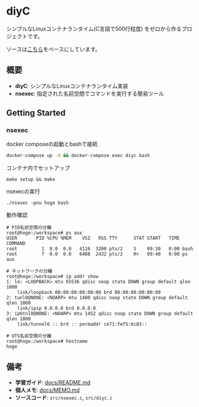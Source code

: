 # diyC

シンプルなLinuxコンテナランタイム(C言語で500行程度) をゼロから作るプロジェクトです。

ソースは[こちら](https://github.com/w-vi/diyC)をベースにしています。

## 概要

- **diyC**: シンプルなLinuxコンテナランタイム実装
- **nsexec**: 指定された名前空間でコマンドを実行する簡易ツール

## Getting Started

### nsexec

docker composeの起動とbashで接続
```bash
docker-compose up -d && docker-compose exec diyc bash
```

コンテナ内でセットアップ
```
make setup && make
```

nsexecの実行
```
./nsexec -pnu hoge bash
```

動作確認
```
# PID名前空間の分離
root@hoge:/workspace# ps aux
USER       PID %CPU %MEM    VSZ   RSS TTY      STAT START   TIME COMMAND
root         1  0.0  0.0   4116  3200 pts/2    S    09:30   0:00 bash
root         7  0.0  0.0   6408  2432 pts/2    R+   09:40   0:00 ps aux

# ネットワークの分離
root@hoge:/workspace# ip addr show
1: lo: <LOOPBACK> mtu 65536 qdisc noop state DOWN group default qlen 1000
    link/loopback 00:00:00:00:00:00 brd 00:00:00:00:00:00
2: tunl0@NONE: <NOARP> mtu 1480 qdisc noop state DOWN group default qlen 1000
    link/ipip 0.0.0.0 brd 0.0.0.0
3: ip6tnl0@NONE: <NOARP> mtu 1452 qdisc noop state DOWN group default qlen 1000
    link/tunnel6 :: brd :: permaddr ce71:fef5:6c83::

# UTS名前空間の分離
root@hoge:/workspace# hostname 
hoge
```

## 備考
- **学習ガイド**: [docs/README.md](docs/README.md)
- **個人メモ**: [docs/MEMO.md](docs/MEMO.md)
- **ソースコード**: `src/nsexec.c`, `src/diyc.c`
